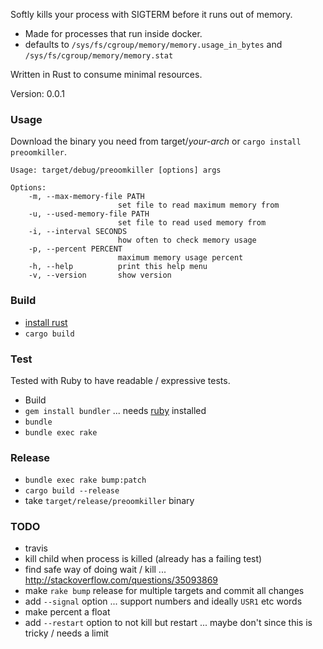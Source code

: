 Softly kills your process with SIGTERM before it runs out of memory.

 - Made for processes that run inside docker.
 - defaults to `/sys/fs/cgroup/memory/memory.usage_in_bytes` and `/sys/fs/cgroup/memory/memory.stat`

Written in Rust to consume minimal resources.

Version: 0.0.1

### Usage

Download the binary you need from target/*your-arch* or `cargo install preoomkiller`.

<!-- Updated by rake bump:patch -->
```
Usage: target/debug/preoomkiller [options] args

Options:
    -m, --max-memory-file PATH
                        set file to read maximum memory from
    -u, --used-memory-file PATH
                        set file to read used memory from
    -i, --interval SECONDS
                        how often to check memory usage
    -p, --percent PERCENT
                        maximum memory usage percent
    -h, --help          print this help menu
    -v, --version       show version
```
<!-- Updated by rake bump:patch -->

### Build
 - [install rust](https://www.rust-lang.org/en-US/install.html)
 - `cargo build`

### Test

Tested with Ruby to have readable / expressive tests.

 - Build
 - `gem install bundler` ... needs [ruby](https://www.ruby-lang.org/en/) installed
 - `bundle`
 - `bundle exec rake`
 
### Release
 - `bundle exec rake bump:patch`
 - `cargo build --release`
 - take `target/release/preoomkiller` binary

### TODO
 - travis
 - kill child when process is killed (already has a failing test)
 - find safe way of doing wait / kill ... http://stackoverflow.com/questions/35093869
 - make `rake bump` release for multiple targets and commit all changes
 - add `--signal` option ... support numbers and ideally `USR1` etc words
 - make percent a float
 - add `--restart` option to not kill but restart ... maybe don't since this is tricky / needs a limit
